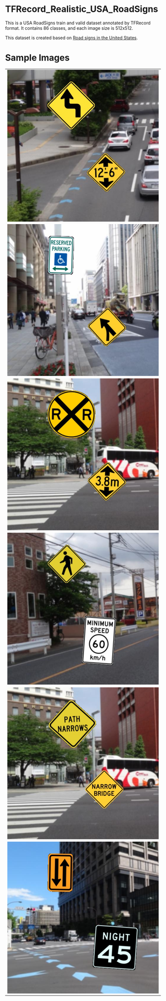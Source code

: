 # TFRecord_Realistic_USA_RoadSigns
This is a USA RoadSigns train and valid dataset annotated by TFRecord format.
It contains 86 classes, and each image size is 512x512.<br>

This dataset is created based on <a href="https://en.wikipedia.org/wiki/Road_signs_in_the_United_States">Road signs in the United States</a>.
<br>
# Sample Images

<table>
<tr><td>
<img src="./asset/roadsigns_2076.jpg" width="512" height="auto">
</td></tr>
<tr><td>
<img src="./asset/roadsigns_2165.jpg" width="512" height="auto">
</td></tr>
<tr><td>
<img src="./asset/roadsigns_2205.jpg" width="512" height="auto">
</td></tr>
<tr><td>
<img src="./asset/roadsigns_2282.jpg" width="512" height="auto">
</td></tr>
<tr><td>
<img src="./asset/roadsigns_2310.jpg" width="512" height="auto">
</td></tr>
<tr><td>
<img src="./asset/roadsigns_2358.jpg" width="512" height="auto">
</td></tr>

</table>


